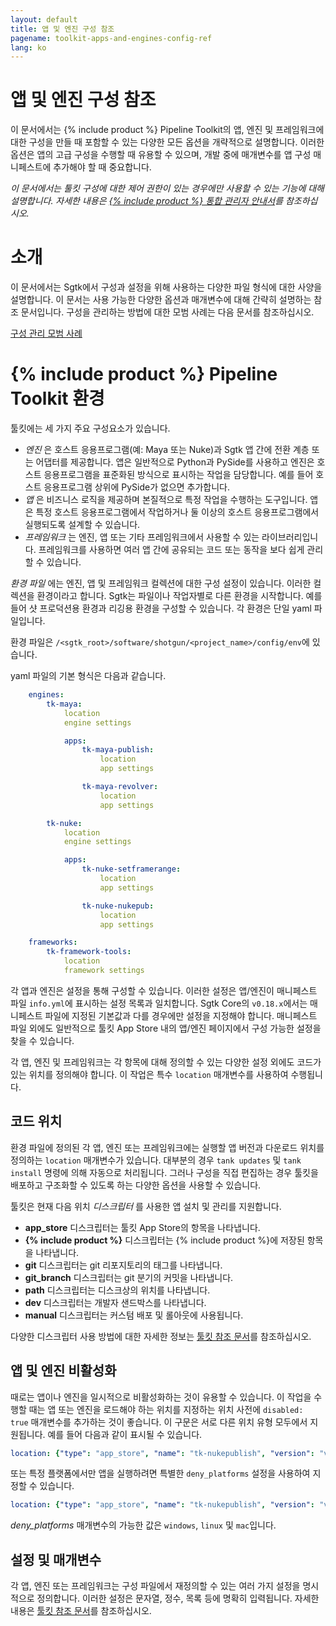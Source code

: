 ```yaml
---
layout: default
title: 앱 및 엔진 구성 참조
pagename: toolkit-apps-and-engines-config-ref
lang: ko
---
```


# 앱 및 엔진 구성 참조

이 문서에서는 {% include product %} Pipeline Toolkit의 앱, 엔진 및 프레임워크에 대한 구성을 만들 때 포함할 수 있는 다양한 모든 옵션을 개략적으로 설명합니다. 이러한 옵션은 앱의 고급 구성을 수행할 때 유용할 수 있으며, 개발 중에 매개변수를 앱 구성 매니페스트에 추가해야 할 때 중요합니다.

_이 문서에서는 툴킷 구성에 대한 제어 권한이 있는 경우에만 사용할 수 있는 기능에 대해 설명합니다. 자세한 내용은 [{% include product %} 통합 관리자 안내서](https://developer.shotgridsoftware.com/ko/8085533c/)를 참조하십시오._

# 소개

이 문서에서는 Sgtk에서 구성과 설정을 위해 사용하는 다양한 파일 형식에 대한 사양을 설명합니다. 이 문서는 사용 가능한 다양한 옵션과 매개변수에 대해 간략히 설명하는 참조 문서입니다. 구성을 관리하는 방법에 대한 모범 사례는 다음 문서를 참조하십시오.

[구성 관리 모범 사례](https://developer.shotgridsoftware.com/ko/60762324/)

# {% include product %} Pipeline Toolkit 환경

툴킷에는 세 가지 주요 구성요소가 있습니다.

- _엔진_ 은 호스트 응용프로그램(예: Maya 또는 Nuke)과 Sgtk 앱 간에 전환 계층 또는 어댑터를 제공합니다. 앱은 일반적으로 Python과 PySide를 사용하고 엔진은 호스트 응용프로그램을 표준화된 방식으로 표시하는 작업을 담당합니다. 예를 들어 호스트 응용프로그램 상위에 PySide가 없으면 추가합니다.
- _앱_ 은 비즈니스 로직을 제공하며 본질적으로 특정 작업을 수행하는 도구입니다. 앱은 특정 호스트 응용프로그램에서 작업하거나 둘 이상의 호스트 응용프로그램에서 실행되도록 설계할 수 있습니다.
- _프레임워크_ 는 엔진, 앱 또는 기타 프레임워크에서 사용할 수 있는 라이브러리입니다. 프레임워크를 사용하면 여러 앱 간에 공유되는 코드 또는 동작을 보다 쉽게 관리할 수 있습니다.

_환경 파일_ 에는 엔진, 앱 및 프레임워크 컬렉션에 대한 구성 설정이 있습니다. 이러한 컬렉션을 환경이라고 합니다. Sgtk는 파일이나 작업자별로 다른 환경을 시작합니다. 예를 들어 샷 프로덕션용 환경과 리깅용 환경을 구성할 수 있습니다. 각 환경은 단일 yaml 파일입니다.

환경 파일은 `/<sgtk_root>/software/shotgun/<project_name>/config/env`에 있습니다.

yaml 파일의 기본 형식은 다음과 같습니다.

```yaml
    engines:
        tk-maya:
            location
            engine settings

            apps:
                tk-maya-publish:
                    location
                    app settings

                tk-maya-revolver:
                    location
                    app settings

        tk-nuke:
            location
            engine settings

            apps:
                tk-nuke-setframerange:
                    location
                    app settings

                tk-nuke-nukepub:
                    location
                    app settings

    frameworks:
        tk-framework-tools:
            location
            framework settings
```

각 앱과 엔진은 설정을 통해 구성할 수 있습니다. 이러한 설정은 앱/엔진이 매니페스트 파일 `info.yml`에 표시하는 설정 목록과 일치합니다. Sgtk Core의 `v0.18.x`에서는 매니페스트 파일에 지정된 기본값과 다를 경우에만 설정을 지정해야 합니다. 매니페스트 파일 외에도 일반적으로 툴킷 App Store 내의 앱/엔진 페이지에서 구성 가능한 설정을 찾을 수 있습니다.

각 앱, 엔진 및 프레임워크는 각 항목에 대해 정의할 수 있는 다양한 설정 외에도 코드가 있는 위치를 정의해야 합니다. 이 작업은 특수 `location` 매개변수를 사용하여 수행됩니다.

## 코드 위치

환경 파일에 정의된 각 앱, 엔진 또는 프레임워크에는 실행할 앱 버전과 다운로드 위치를 정의하는 `location` 매개변수가 있습니다. 대부분의 경우 `tank updates` 및 `tank install` 명령에 의해 자동으로 처리됩니다. 그러나 구성을 직접 편집하는 경우 툴킷을 배포하고 구조화할 수 있도록 하는 다양한 옵션을 사용할 수 있습니다.

툴킷은 현재 다음 위치 _디스크립터_ 를 사용한 앱 설치 및 관리를 지원합니다.

- **app_store** 디스크립터는 툴킷 App Store의 항목을 나타냅니다.
- **{% include product %}** 디스크립터는 {% include product %}에 저장된 항목을 나타냅니다.
- **git** 디스크립터는 git 리포지토리의 태그를 나타냅니다.
- **git_branch** 디스크립터는 git 분기의 커밋을 나타냅니다.
- **path** 디스크립터는 디스크상의 위치를 나타냅니다.
- **dev** 디스크립터는 개발자 샌드박스를 나타냅니다.
- **manual** 디스크립터는 커스텀 배포 및 롤아웃에 사용됩니다.

다양한 디스크립터 사용 방법에 대한 자세한 정보는 [툴킷 참조 문서](http://developer.shotgridsoftware.com/tk-core/descriptor.html#descriptor-types)를 참조하십시오.

## 앱 및 엔진 비활성화

때로는 앱이나 엔진을 일시적으로 비활성화하는 것이 유용할 수 있습니다. 이 작업을 수행할 때는 앱 또는 엔진을 로드해야 하는 위치를 지정하는 위치 사전에 `disabled: true` 매개변수를 추가하는 것이 좋습니다. 이 구문은 서로 다른 위치 유형 모두에서 지원됩니다. 예를 들어 다음과 같이 표시될 수 있습니다.

```yaml
location: {"type": "app_store", "name": "tk-nukepublish", "version": "v0.5.0", "disabled": true}
```

또는 특정 플랫폼에서만 앱을 실행하려면 특별한 `deny_platforms` 설정을 사용하여 지정할 수 있습니다.

```yaml
location: {"type": "app_store", "name": "tk-nukepublish", "version": "v0.5.0", "deny_platforms": [windows, linux]}
```

_deny_platforms_ 매개변수의 가능한 값은 `windows`, `linux` 및 `mac`입니다.

## 설정 및 매개변수

각 앱, 엔진 또는 프레임워크는 구성 파일에서 재정의할 수 있는 여러 가지 설정을 명시적으로 정의합니다. 이러한 설정은 문자열, 정수, 목록 등에 명확히 입력됩니다. 자세한 내용은 [툴킷 참조 문서](http://developer.shotgridsoftware.com/tk-core/platform.html#configuration-and-info-yml-manifest)를 참조하십시오.
